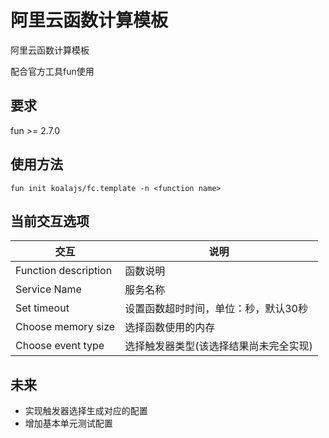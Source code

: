 # 阿里云函数计算模板

阿里云函数计算模板

配合官方工具fun使用

## 要求

fun >= 2.7.0

## 使用方法

```
fun init koalajs/fc.template -n <function name>

```

## 当前交互选项
|交互|说明|
|---|---|
|Function description | 函数说明|
|Service Name | 服务名称|
|Set timeout| 设置函数超时时间，单位：秒，默认30秒|
|Choose memory size| 选择函数使用的内存|
|Choose event type| 选择触发器类型(该选择结果尚未完全实现)|


## 未来

- 实现触发器选择生成对应的配置
- 增加基本单元测试配置

